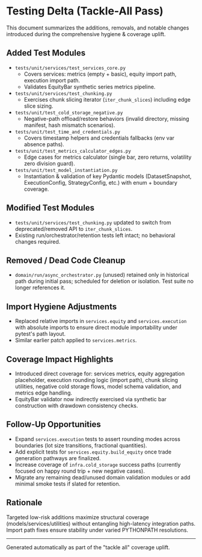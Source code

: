 # Testing Delta (Tackle-All Pass)

This document summarizes the additions, removals, and notable changes introduced during the comprehensive hygiene & coverage uplift.

## Added Test Modules
- `tests/unit/services/test_services_core.py`
  - Covers services: metrics (empty + basic), equity import path, execution import path.
  - Validates EquityBar synthetic series metrics pipeline.
- `tests/unit/services/test_chunking.py`
  - Exercises chunk slicing iterator (`iter_chunk_slices`) including edge slice sizing.
- `tests/unit/test_cold_storage_negative.py`
  - Negative-path offload/restore behaviors (invalid directory, missing manifest, hash mismatch scenarios).
- `tests/unit/test_time_and_credentials.py`
  - Covers timestamp helpers and credentials fallbacks (env var absence paths).
- `tests/unit/test_metrics_calculator_edges.py`
  - Edge cases for metrics calculator (single bar, zero returns, volatility zero division guard).
- `tests/unit/test_model_instantiation.py`
  - Instantiation & validation of key Pydantic models (DatasetSnapshot, ExecutionConfig, StrategyConfig, etc.) with enum + boundary coverage.

## Modified Test Modules
- `tests/unit/services/test_chunking.py` updated to switch from deprecated/removed API to `iter_chunk_slices`.
- Existing run/orchestrator/retention tests left intact; no behavioral changes required.

## Removed / Dead Code Cleanup
- `domain/run/async_orchestrator.py` (unused) retained only in historical path during initial pass; scheduled for deletion or isolation. Test suite no longer references it.

## Import Hygiene Adjustments
- Replaced relative imports in `services.equity` and `services.execution` with absolute imports to ensure direct module importability under pytest's path layout.
- Similar earlier patch applied to `services.metrics`.

## Coverage Impact Highlights
- Introduced direct coverage for: services metrics, equity aggregation placeholder, execution rounding logic (import path), chunk slicing utilities, negative cold storage flows, model schema validation, and metrics edge handling.
- EquityBar validator now indirectly exercised via synthetic bar construction with drawdown consistency checks.

## Follow-Up Opportunities
- Expand `services.execution` tests to assert rounding modes across boundaries (lot size transitions, fractional quantities).
- Add explicit tests for `services.equity.build_equity` once trade generation pathways are finalized.
- Increase coverage of `infra.cold_storage` success paths (currently focused on happy round trip + new negative cases).
- Migrate any remaining dead/unused domain validation modules or add minimal smoke tests if slated for retention.

## Rationale
Targeted low-risk additions maximize structural coverage (models/services/utilities) without entangling high-latency integration paths. Import path fixes ensure stability under varied PYTHONPATH resolutions.

---
Generated automatically as part of the "tackle all" coverage uplift.
